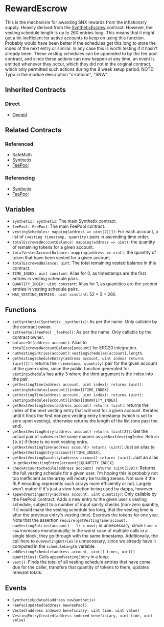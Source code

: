 # RewardEscrow

This is the mechanism for awarding SNX rewards from the inflationary supply.
Heavily derived from the [SynthetixEscrow](SynthetixEscrow.md) contract. However, the vesting schedule length is up to 260 entries long. This means that it might get a bit inefficient for active accounts to keep on using this function. Probably would have been better if the schedules get this long to store the index of the next entry or similar. In any case this is worth testing if it hasn't already been. These vesting schedules can be appended to by the fee pool contract, and since these actions can now happen at any time, an event is emitted whenever they occur, which they did not in the original contract, which only permitted such actions during the 8 week setup period.
NOTE: Typo in the module description "c-rationn", "SNW".

## Inherited Contracts

### Direct

* [Owned](Owned.md)

## Related Contracts

### Referenced

* SafeMath
* [Synthetix](Synthetix.md)
* [FeePool](FeePool.md)

### Referencing

* [Synthetix](Synthetix.md)
* [FeePool](FeePool.md)

## Variables

* `synthetix: Synthetix`: The main Synthetix contract.
* `feePool: FeePool`: The main FeePool contract.
* `vestingSchedules: mapping(address => uint[2][])`: For each account, a list of `(vesting timestamp, quantity)` pairs in ascending time order.
* `totalEscrowedAccountBalance: mapping(address => uint)`: the quantity of remaining tokens for a given account.
* `totalVestedAccountBalance: mapping(address => uint)`: the quantity of token that have been vested for a given account.
* `totalEscrowedBalance: uint`: The total remaining vested balance in this contract.
* `TIME_INDEX: uint constant`: Alias for 0, as timestamps are the first entries in vesting schedule pairs.
* `QUANTITY_INDEX: uint constant`: Alias for 1, as quantities are the second entries in vesting schedule pairs.
* `MAX_VESTING_ENTRIES: uint constant`: 52 * 5 = 260.

## Functions

* `setSynthetix(Synthetix _synthetix)`: As per the name. Only callable by the contract owner.
* `setFeePool(FeePool _feePool)`: As per the name. Only callable by the contract owner.
* `balanceOf(address account)`: Alias to `totalEscrowedAccountBalance[account]` for ERC20 integration.
* `numVestingEntries(account)`: `vestingSchedules[account].length`.
* `getVestingScheduleEntry(address account, uint index) returns (uint[2])`: returns the `(timestamp, quantity)` pair for the given account at the given index, since the public function generated for `vestingSchedule` has arity 3 where the third argument is the index into the pair.
* `getVestingTime(address account, uint index): returns (uint)`: `vestingSchedules[account][index][TIME_INDEX]`
* `getVestingTime(address account, uint index): returns (uint)`: `vestingSchedules[account][index][QUANTITY_INDEX]`
* `getNextVestingIndex(address account) returns (uint)`: returns the index of the next vesting entry that will vest for a given account. Iterates until it finds the first nonzero vesting entry timestamp (which is set to zero upon vesting), otherwise returns the length of the list (one past the end).
* `getNextVestingEntry(address account) returns (uint[2])`: Get the actual pair of values in the same manner as `getNextVestingIndex`. Return `[0,0]` if there is no next vesting entry.
* `getNextVestingTime(address account) returns (uint)`: Just an alias to `getNextVestingEntry(account)[TIME_INDEX]`.
* `getNextVestingQuantity(address account) returns (uint)`: Just an alias to `getNextVestingEntry(account)[QUANTITY_INDEX]`.
* `checkAccountSchedule(address account) returns (uint[520])`: Returns the full vesting schedule for a given user. I'm hoping this is probably not too inefficient as the array will mostly be trailing zeroes. Not sure if the RLP encoding represents such arrays more efficiently or not. Largely won't matter if it's just a view function being used by dapps, however.
* `appendVestingEntry(address account, uint quantity)`: Only callable by the FeePool contract. Adds a new entry to the given user's vesting schedule, subject to a number of input sanity checks (non-zero quantity, if it would make the vesting schedule too long, that the vesting time is after the previous entry's vesting time). Escrows the tokens for one year. Note that the assertion `require(getVestingTime(account, numVestingEntries(account) - 1) < now);` is unnecessary, since `time = now` increases monotonically; in the worst case of multiple calls in a single block, they go through with the same timestamp. Additionally, the call here to `numVestingEntries` is unnecessary, since we already have it computed in the `scheduleLength` variable.
* `addVestingSchedule(address account, uint[] times, uint[] quantities)`: Calls `appendVestingEntry` in a loop.
* `vest()`: Finds the total of all vesting schedule entries that have come due for the caller, transfers that quantity of tokens to them, updates relevant totals.

## Events

* `SynthetixUpdated(address newSynthetix)`
* `FeePoolUpdated(address newFeePool)`
* `Vested(address indexed beneficiary, uint time, uint value)`
* `VestingEntryCreated(address indexed beneficiary, uint time, uint value)`
